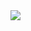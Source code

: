 <img class="image" src="https://user-images.githubusercontent.com/61355143/163533619-40c1ad3c-5d6c-4e5d-9b20-f9370b8b3b8c.png"/>

